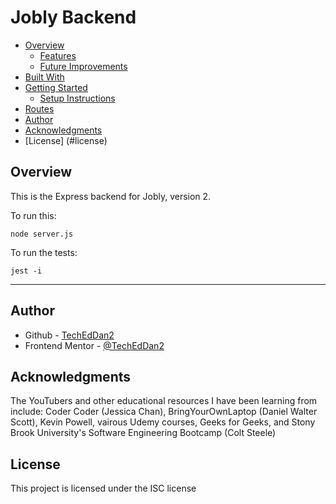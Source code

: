 # Jobly Backend

- [Overview](#overview)
  - [Features](#features)
  - [Future Improvements](#future-improvements)
- [Built With](#built-with)
- [Getting Started](#getting-started)
  - [Setup Instructions](#setup-instructions)
- [Routes](#routes)
- [Author](#author)
- [Acknowledgments](#acknowledgments)
- [License] (#license)

## Overview
This is the Express backend for Jobly, version 2.

To run this:

    node server.js
    
To run the tests:

    jest -i

---

## Author
- Github - [TechEdDan2](https://github.com/TechEdDan2)
- Frontend Mentor - [@TechEdDan2](https://www.frontendmentor.io/profile/TechEdDan2)

## Acknowledgments
The YouTubers and other educational resources I have been learning from include: Coder Coder (Jessica Chan), BringYourOwnLaptop (Daniel Walter Scott), Kevin Powell, vairous Udemy courses, Geeks for Geeks, and Stony Brook University's Software Engineering Bootcamp (Colt Steele) 

## License
This project is licensed under the ISC license